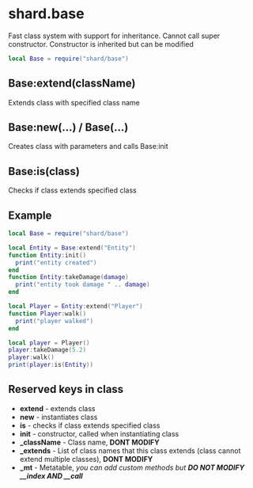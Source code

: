 # shard.base
Fast class system with support for inheritance.
Cannot call super constructor. Constructor is inherited but can be modified

```lua
local Base = require("shard/base")
```

## Base:extend(className)
Extends class with specified class name

## Base:new(...) / Base(...)
Creates class with parameters and calls Base:init

## Base:is(class)
Checks if class extends specified class

## Example
```lua
local Base = require("shard/base")

local Entity = Base:extend("Entity")
function Entity:init()
  print("entity created")
end
function Entity:takeDamage(damage)
  print("entity took damage " .. damage)
end

local Player = Entity:extend("Player")
function Player:walk()
  print("player walked")
end

local player = Player()
player:takeDamage(5.2)
player:walk()
print(player:is(Entity))
```

## Reserved keys in class
 - **extend** - extends class
 - **new** - instantiates class
 - **is** - checks if class extends specified class
 - **init** - constructor, called when instantiating class
 - **_className** - Class name, **DONT MODIFY**
 - **_extends** - List of class names that this class extends (class cannot extend multiple classes), **DONT MODIFY**
 - **_mt** - Metatable, *you can add custom methods but **DO NOT MODIFY __index AND __call***